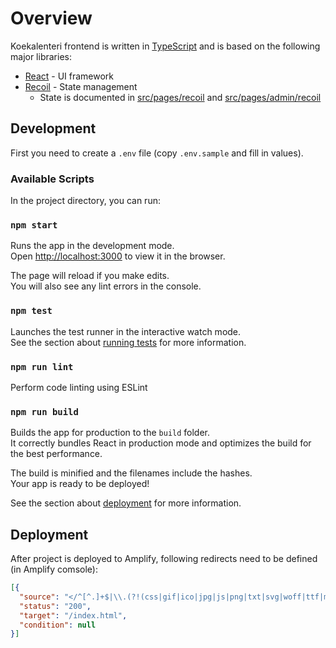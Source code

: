# Overview

Koekalenteri frontend is written in [TypeScript](https://www.typescriptlang.org/) and is based on the following major libraries:

* [React](https://reactjs.org/) - UI framework
* [Recoil](https://recoiljs.org/) - State management
  * State is documented in [src/pages/recoil](src/pages/recoil/README.md) and [src/pages/admin/recoil](src/pages/admin/recoil/README.md)

## Development

First you need to create a `.env` file (copy `.env.sample` and fill in values).

### Available Scripts

In the project directory, you can run:

### `npm start`

Runs the app in the development mode.\
Open [http://localhost:3000](http://localhost:3000) to view it in the browser.

The page will reload if you make edits.\
You will also see any lint errors in the console.

### `npm test`

Launches the test runner in the interactive watch mode.\
See the section about [running tests](https://facebook.github.io/create-react-app/docs/running-tests) for more information.

### `npm run lint`

Perform code linting using ESLint

### `npm run build`

Builds the app for production to the `build` folder.\
It correctly bundles React in production mode and optimizes the build for the best performance.

The build is minified and the filenames include the hashes.\
Your app is ready to be deployed!

See the section about [deployment](https://facebook.github.io/create-react-app/docs/deployment) for more information.

## Deployment

After project is deployed to Amplify, following redirects need to be defined (in Amplify comsole):

```json
[{
  "source": "</^[^.]+$|\\.(?!(css|gif|ico|jpg|js|png|txt|svg|woff|ttf|map|json)$)([^.]+$)/>",
  "status": "200",
  "target": "/index.html",
  "condition": null
}]
```
